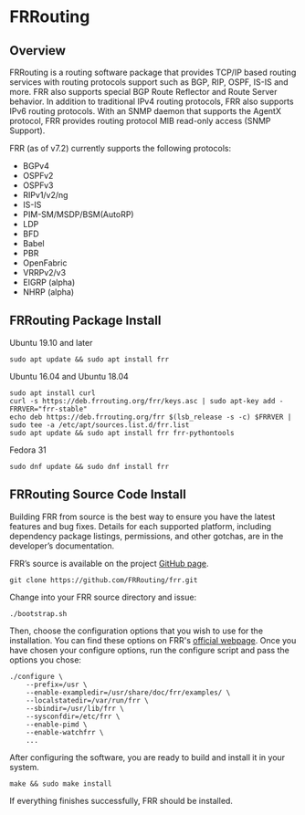 # FRRouting

## Overview

FRRouting is a routing software package that provides TCP/IP based routing services with routing protocols support such
as BGP, RIP, OSPF, IS-IS and more. FRR also supports special BGP Route Reflector and Route Server behavior. In addition
to traditional IPv4 routing protocols, FRR also supports IPv6 routing protocols. With an SNMP daemon that supports the
AgentX protocol, FRR provides routing protocol MIB read-only access (SNMP Support).

FRR (as of v7.2) currently supports the following protocols:

* BGPv4
* OSPFv2
* OSPFv3
* RIPv1/v2/ng
* IS-IS
* PIM-SM/MSDP/BSM(AutoRP)
* LDP
* BFD
* Babel
* PBR
* OpenFabric
* VRRPv2/v3
* EIGRP (alpha)
* NHRP (alpha)

## FRRouting Package Install

Ubuntu 19.10 and later

```shell
sudo apt update && sudo apt install frr
```

Ubuntu 16.04 and Ubuntu 18.04

```shell
sudo apt install curl
curl -s https://deb.frrouting.org/frr/keys.asc | sudo apt-key add -
FRRVER="frr-stable"
echo deb https://deb.frrouting.org/frr $(lsb_release -s -c) $FRRVER | sudo tee -a /etc/apt/sources.list.d/frr.list
sudo apt update && sudo apt install frr frr-pythontools
```

Fedora 31

```shell
sudo dnf update && sudo dnf install frr
```

## FRRouting Source Code Install

Building FRR from source is the best way to ensure you have the latest features and bug fixes. Details for each
supported platform, including dependency package listings, permissions, and other gotchas, are in the developer’s
documentation.

FRR’s source is available on the project [GitHub page](https://github.com/FRRouting/frr).

```shell
git clone https://github.com/FRRouting/frr.git
```

Change into your FRR source directory and issue:

```shell
./bootstrap.sh
```

Then, choose the configuration options that you wish to use for the installation. You can find these options on
FRR's [official webpage](http://docs.frrouting.org/en/latest/installation.html). Once you have chosen your configure
options, run the configure script and pass the options you chose:

```shell
./configure \
    --prefix=/usr \
    --enable-exampledir=/usr/share/doc/frr/examples/ \
    --localstatedir=/var/run/frr \
    --sbindir=/usr/lib/frr \
    --sysconfdir=/etc/frr \
    --enable-pimd \
    --enable-watchfrr \
    ...
```

After configuring the software, you are ready to build and install it in your system.

```shell
make && sudo make install
```

If everything finishes successfully, FRR should be installed.
